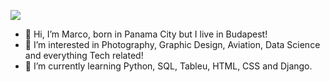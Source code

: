 ![](https://i.imgur.com/VRUNBRv.png)

- 👋 Hi, I’m Marco, born in Panama City but I live in Budapest!
- 👀 I’m interested in Photography, Graphic Design, Aviation, Data Science and everything Tech related!
- 🌱 I’m currently learning Python, SQL, Tableu, HTML, CSS and Django.
